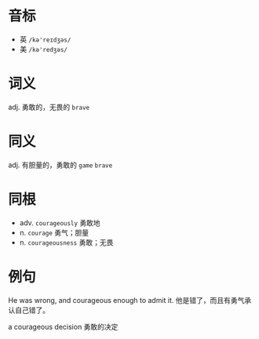 # 音标

- 英 `/kə'reɪdʒəs/`
- 美 `/kə'redʒəs/`

# 词义

adj. 勇敢的，无畏的
`brave`

# 同义

adj. 有胆量的，勇敢的
`game` `brave`

# 同根

- adv. `courageously` 勇敢地
- n. `courage` 勇气；胆量
- n. `courageousness` 勇敢；无畏

# 例句

He was wrong, and courageous enough to admit it.
他是错了，而且有勇气承认自己错了。

a courageous decision
勇敢的决定



